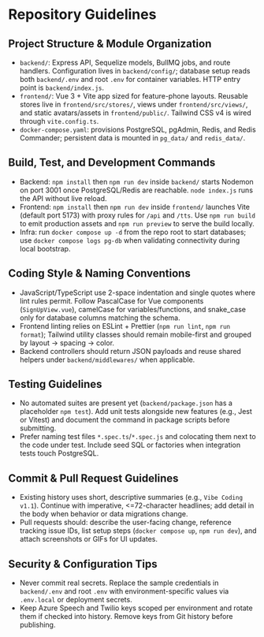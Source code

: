 # Repository Guidelines

## Project Structure & Module Organization
- `backend/`: Express API, Sequelize models, BullMQ jobs, and route handlers. Configuration lives in `backend/config/`; database setup reads both `backend/.env` and root `.env` for container variables. HTTP entry point is `backend/index.js`.
- `frontend/`: Vue 3 + Vite app sized for feature-phone layouts. Reusable stores live in `frontend/src/stores/`, views under `frontend/src/views/`, and static avatars/assets in `frontend/public/`. Tailwind CSS v4 is wired through `vite.config.ts`.
- `docker-compose.yaml`: provisions PostgreSQL, pgAdmin, Redis, and Redis Commander; persistent data is mounted in `pg_data/` and `redis_data/`.

## Build, Test, and Development Commands
- Backend: `npm install` then `npm run dev` inside `backend/` starts Nodemon on port 3001 once PostgreSQL/Redis are reachable. `node index.js` runs the API without live reload.
- Frontend: `npm install` then `npm run dev` inside `frontend/` launches Vite (default port 5173) with proxy rules for `/api` and `/tts`. Use `npm run build` to emit production assets and `npm run preview` to serve the build locally.
- Infra: run `docker compose up -d` from the repo root to start databases; use `docker compose logs pg-db` when validating connectivity during local bootstrap.

## Coding Style & Naming Conventions
- JavaScript/TypeScript use 2-space indentation and single quotes where lint rules permit. Follow PascalCase for Vue components (`SignUpView.vue`), camelCase for variables/functions, and snake_case only for database columns matching the schema.
- Frontend linting relies on ESLint + Prettier (`npm run lint`, `npm run format`); Tailwind utility classes should remain mobile-first and grouped by layout → spacing → color.
- Backend controllers should return JSON payloads and reuse shared helpers under `backend/middlewares/` when applicable.

## Testing Guidelines
- No automated suites are present yet (`backend/package.json` has a placeholder `npm test`). Add unit tests alongside new features (e.g., Jest or Vitest) and document the command in package scripts before submitting.
- Prefer naming test files `*.spec.ts`/`*.spec.js` and colocating them next to the code under test. Include seed SQL or factories when integration tests touch PostgreSQL.

## Commit & Pull Request Guidelines
- Existing history uses short, descriptive summaries (e.g., `Vibe Coding v1.1`). Continue with imperative, <=72-character headlines; add detail in the body when behavior or data migrations change.
- Pull requests should: describe the user-facing change, reference tracking issue IDs, list setup steps (`docker compose up`, `npm run dev`), and attach screenshots or GIFs for UI updates.

## Security & Configuration Tips
- Never commit real secrets. Replace the sample credentials in `backend/.env` and root `.env` with environment-specific values via `.env.local` or deployment secrets.
- Keep Azure Speech and Twilio keys scoped per environment and rotate them if checked into history. Remove keys from Git history before publishing.

